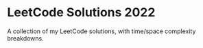 # LeetCode Solutions 2022
A collection of my LeetCode solutions, with time/space complexity breakdowns.
